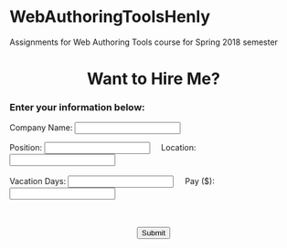 # WebAuthoringToolsHenly
Assignments for Web Authoring Tools course for Spring 2018 semester
<center><h1>
Want to Hire Me?
</h1></center>
<h3>
Enter your information below:
</h3>
<form action="mailto:tarnejahrolfe@gmail.com">

Company Name:
<input type="text" name="company"
  size="20" maxlength="50"/>
  &nbsp;&nbsp;&nbsp;

Position:
<input type="text" name="position"
  size="20" maxlength="50"/> 
&nbsp;&nbsp;&nbsp;
  Location:
<input type="text" name="location"
size="20" maxlength="50"/><br><br>
Vacation Days:
  <input id="number" type="number" size="20"/>
  &nbsp;&nbsp;&nbsp;
Pay ($):
  <input id="pay" type="number" size="20"/>
  <br><br><br>
  <input type="hidden" name="password" value="password">
  <center><input type="submit" value="Submit" /></center>
  </br> </br>

</form>
